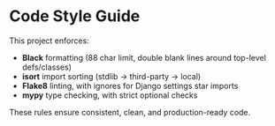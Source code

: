 # Code Style Guide

This project enforces:
- **Black** formatting (88 char limit, double blank lines around top-level defs/classes)
- **isort** import sorting (stdlib → third-party → local)
- **Flake8** linting, with ignores for Django settings star imports
- **mypy** type checking, with strict optional checks

These rules ensure consistent, clean, and production-ready code.
